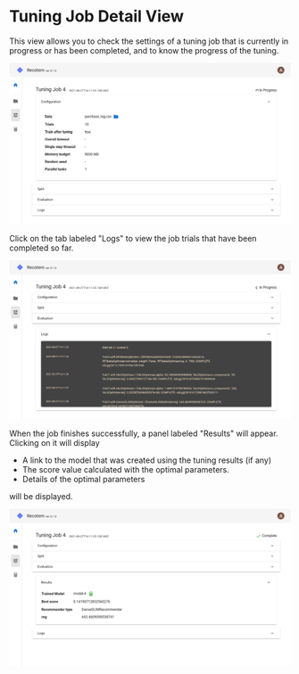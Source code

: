 # Tuning Job Detail View

This view allows you to check the settings of a tuning job that is currently in progress or has been completed, and to know the progress of the tuning.

![tuning-config](./tuning-job.png)

Click on the tab labeled "Logs" to view the job trials that have been completed so far.

![tuning-log](./log-unfinished.png)

When the job finishes successfully, a panel labeled "Results" will appear. Clicking on it will display

- A link to the model that was created using the tuning results (if any)
- The score value calculated with the optimal parameters.
- Details of the optimal parameters

will be displayed.

![tuning-result](./result.png)
